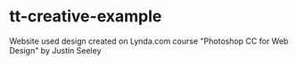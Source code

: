 # tt-creative-example
Website used design created on Lynda.com course "Photoshop CC for Web Design" by Justin Seeley 
